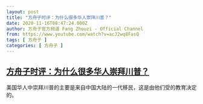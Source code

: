 ```yaml
---
layout: post
title: "方舟子时评：为什么很多华人崇拜川普？"
date: 2020-11-16T08:47:24.000Z
author: 方舟子官方频道 Fang Zhouzi - Official Channel
from: https://www.youtube.com/watch?v=acJ2wq8FasQ
tags: [ 方舟子 ]
categories: [ 方舟子 ]
---
```

<!--1605516444000-->
[方舟子时评：为什么很多华人崇拜川普？](https://www.youtube.com/watch?v=acJ2wq8FasQ)
------

<div>
美国华人中崇拜川普的主要是来自中国大陆的一代移民，这是由他们受的教育决定的。
</div>
